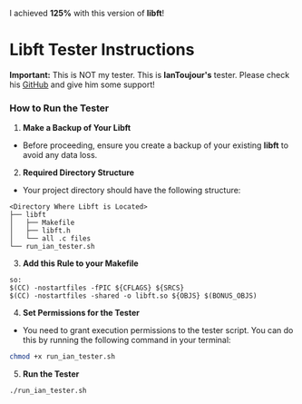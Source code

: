 I achieved **125%** with this version of **libft**!

# Libft Tester Instructions

**Important:** This is NOT my tester. This is **IanToujour's** tester. Please check his [GitHub](https://github.com/IanToujou) and give him some support!

### How to Run the Tester

1. **Make a Backup of Your Libft**
- Before proceeding, ensure you create a backup of your existing **libft** to avoid any data loss.

2. **Required Directory Structure**
- Your project directory should have the following structure:

```plaintext
<Directory Where Libft is Located>
├── libft
│   ├── Makefile
│   ├── libft.h
│   └── all .c files
└── run_ian_tester.sh
```

3. **Add this Rule to your Makefile**

```plaintext
so:
$(CC) -nostartfiles -fPIC ${CFLAGS} ${SRCS}
$(CC) -nostartfiles -shared -o libft.so ${OBJS} $(BONUS_OBJS)
```

4. **Set Permissions for the Tester**
- You need to grant execution permissions to the tester script. You can do this by running the following command in your terminal:

```bash
chmod +x run_ian_tester.sh
```

5. **Run the Tester**

```bash
./run_ian_tester.sh
```
